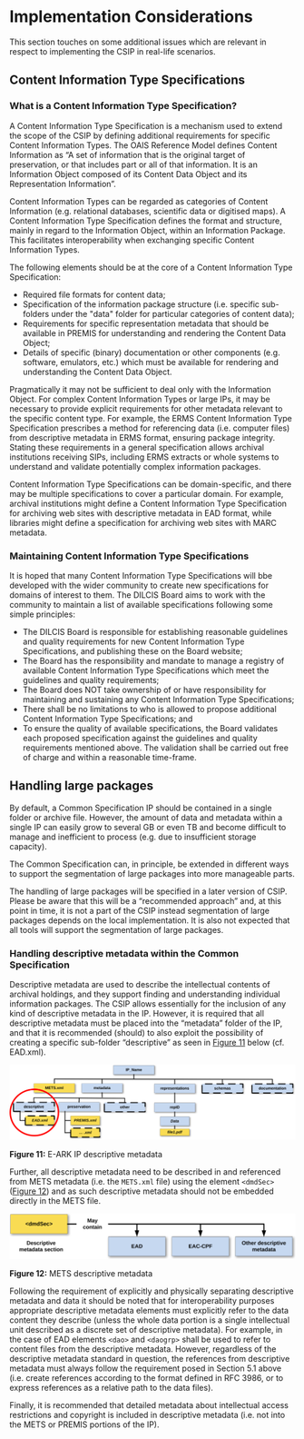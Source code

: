 
# Implementation Considerations
This section touches on some additional issues which are relevant in respect to implementing the CSIP in real-life scenarios.

## Content Information Type Specifications

### What is a Content Information Type Specification?
A Content Information Type Specification is a mechanism used to extend the scope of the CSIP by defining additional requirements for specific Content Information Types. The OAIS Reference Model defines Content Information as “A set of information that is the original target of preservation, or that includes part or all of that information. It is an Information Object composed of its Content Data Object and its Representation Information”.

Content Information Types can be regarded as categories of Content Information (e.g. relational databases, scientific data or digitised maps). A Content Information Type Specification defines the format and structure, mainly in regard to the Information Object, within an Information Package. This facilitates interoperability when exchanging specific Content Information Types.

The following elements should be at the core of a Content Information Type Specification:

- Required file formats for content data;
- Specification of the information package structure (i.e. specific sub-folders under the "data" folder for particular categories of content data);
- Requirements for specific representation metadata that should be available in PREMIS for understanding and rendering the Content Data Object;
- Details of specific (binary) documentation or other components (e.g. software, emulators, etc.) which must be available for rendering and understanding the Content Data Object.

Pragmatically it may not be sufficient to deal only with the Information Object. For complex Content Information Types or large IPs, it may be necessary to provide explicit requirements for other metadata relevant to the specific content type. For example, the ERMS Content Information Type Specification prescribes a method for referencing data (i.e. computer files) from descriptive metadata in ERMS format, ensuring package integrity. Stating these requirements in a general specification allows archival institutions receiving SIPs, including ERMS extracts or whole systems to understand and validate potentially complex information packages.

Content Information Type Specifications can be domain-specific, and there may be multiple specifications to cover a particular domain. For example, archival institutions might define a Content Information Type Specification for archiving web sites with descriptive metadata in EAD format, while libraries might define a specification for archiving web sites with MARC metadata.

### Maintaining Content Information Type Specifications
It is hoped that many Content Information Type Specifications will bbe developed with the wider community to create new specifications for domains of interest to them. The DILCIS Board aims to work with the community to maintain a list of available specifications following some simple principles:

- The DILCIS Board is responsible for establishing reasonable guidelines and quality requirements for new Content Information Type Specifications, and publishing these on the Board website;
- The Board has the responsibility and mandate to manage a registry of available Content Information Type Specifications which meet the guidelines and quality requirements;
- The Board does NOT take ownership of or have responsibility for maintaining and sustaining any Content Information Type Specifications;
- There shall be no limitations to who is allowed to propose additional Content Information Type Specifications; and
- To ensure the quality of available specifications, the Board validates each proposed specification against the guidelines and quality requirements mentioned above. The validation shall be carried out free of charge and within a reasonable time-frame.

## Handling large packages
By default, a Common Specification IP should be contained in a single folder or archive file. However, the amount of data and metadata within a single IP can easily grow to several GB or even TB and become difficult to manage and inefficient to process (e.g. due to insufficient storage capacity).

The Common Specification can, in principle, be extended in different ways to support the segmentation of large packages into more manageable parts.

The handling of large packages will be specified in a later version of CSIP. Please be aware that this will be a “recommended approach” and, at this point in time, it is not a part of the CSIP instead segmentation of large packages depends on the local implementation. It is also not expected that all tools will support the segmentation of large packages.

### Handling descriptive metadata within the Common Specification
Descriptive metadata are used to describe the intellectual contents of archival holdings, and they support finding and understanding individual information packages. The CSIP allows essentially for the inclusion of any kind of descriptive metadata in the IP. However, it is required that all descriptive metadata must be placed into the “metadata” folder of the IP, and that it is recommended (should) to also exploit the possibility of creating a specific sub-folder “descriptive” as seen in [Figure 11](#fig11) below (cf. EAD.xml).

<a name="fig11"></a>
![CSIP Example](figs/fig_11_eark_ip_desc_md.svg "EARK IP descriptive metadata.")

**Figure 11:** E-ARK IP descriptive metadata

Further, all descriptive metadata need to be described in and referenced from METS metadata (i.e. the `METS.xml` file) using the element `<dmdSec>` ([Figure 12](#fig12)) and as such descriptive metadata should not be embedded directly in the METS file.

<a name="fig12"></a>
![METS desc md](figs/fig_12_mets_desc_md.svg "METS descriptive metadata.")

**Figure 12:** METS descriptive metadata

Following the requirement of explicitly and physically separating descriptive metadata and data it should be noted that for interoperability purposes appropriate descriptive metadata elements must explicitly refer to the data content they describe (unless the whole data portion is a single intellectual unit described as a discrete set of descriptive metadata). For example, in the case of EAD elements `<dao>` and `<daogrp>` shall be used to refer to content files from the descriptive metadata. However, regardless of the descriptive metadata standard in question, the references from descriptive metadata must always follow the requirement posed in Section 5.1 above (i.e. create references according to the format defined in RFC 3986, or to express references as a relative path to the data files).

Finally, it is recommended that detailed metadata about intellectual access restrictions and copyright is included in descriptive metadata (i.e. not into the METS or PREMIS portions of the IP).
